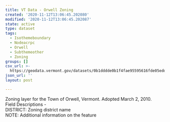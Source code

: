 ```yaml
---
title: VT Data - Orwell Zoning
created: '2020-11-12T13:06:45.202080'
modified: '2020-11-12T13:06:45.202087'
state: active
type: dataset
tags:
  - Isothemeboundary
  - Nodeacrpc
  - Orwell
  - Subthemeother
  - Zoning
groups: []
csv_url: >-
  https://geodata.vermont.gov/datasets/0b1dddde0b1f4fae95595616fde05edd_0.csv?outSR=%7B%22latestWkid%22%3A3857%2C%22wkid%22%3A102100%7D
json_url: ''
layout: post

---
```

<div>Zoning layer for the Town of Orwell, Vermont. Adopted March 2, 2010.</div><div>Field Descriptions -<br />DISTRICT: Zoning district name<br />NOTE: Additional information on the feature<br /></div>
